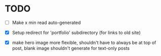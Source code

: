 
# TODO
- [ ] Make x min read auto-generated
- [x] Setup redirect for 'portfolio' subdirectory (for links to old site)
- [x] make hero image more flexible, shouldn't have to always be at top of post, blank image shouldn't generate for text-only posts


